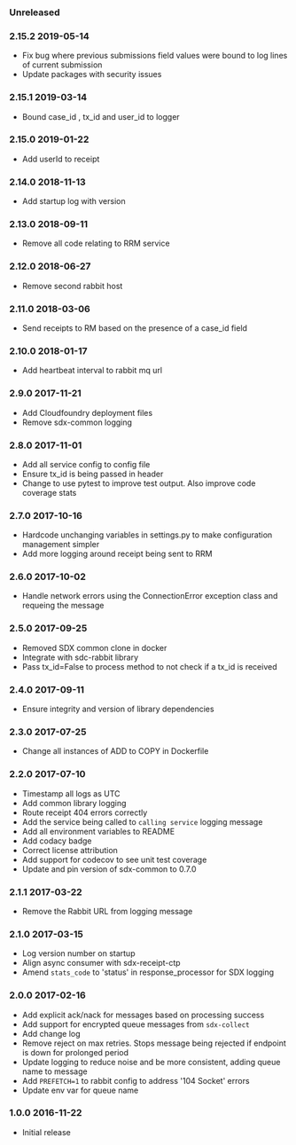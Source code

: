 ### Unreleased

### 2.15.2 2019-05-14
  - Fix bug where previous submissions field values were bound to log lines of current submission
  - Update packages with security issues

### 2.15.1 2019-03-14
  - Bound case_id , tx_id and user_id to logger

### 2.15.0 2019-01-22
  - Add userId to receipt

### 2.14.0 2018-11-13
  - Add startup log with version

### 2.13.0 2018-09-11
  - Remove all code relating to RRM service

### 2.12.0 2018-06-27
  - Remove second rabbit host

### 2.11.0 2018-03-06
  - Send receipts to RM based on the presence of a case_id field

### 2.10.0 2018-01-17
  - Add heartbeat interval to rabbit mq url

### 2.9.0 2017-11-21
  - Add Cloudfoundry deployment files
  - Remove sdx-common logging

### 2.8.0 2017-11-01
  - Add all service config to config file
  - Ensure tx_id is being passed in header
  - Change to use pytest to improve test output. Also improve code coverage stats

### 2.7.0 2017-10-16
  - Hardcode unchanging variables in settings.py to make configuration management simpler
  - Add more logging around receipt being sent to RRM

### 2.6.0 2017-10-02
  - Handle network errors using the ConnectionError exception class and requeing the message

### 2.5.0 2017-09-25
  - Removed SDX common clone in docker
  - Integrate with sdc-rabbit library
  - Pass tx_id=False to process method to not check if a tx_id is received

### 2.4.0 2017-09-11
  - Ensure integrity and version of library dependencies

### 2.3.0 2017-07-25
  - Change all instances of ADD to COPY in Dockerfile

### 2.2.0 2017-07-10
  - Timestamp all logs as UTC
  - Add common library logging
  - Route receipt 404 errors correctly
  - Add the service being called to `calling service` logging message
  - Add all environment variables to README
  - Add codacy badge
  - Correct license attribution
  - Add support for codecov to see unit test coverage
  - Update and pin version of sdx-common to 0.7.0

### 2.1.1 2017-03-22
  - Remove the Rabbit URL from logging message

### 2.1.0 2017-03-15
  - Log version number on startup
  - Align async consumer with sdx-receipt-ctp
  - Amend `stats_code` to 'status' in response_processor for SDX logging

### 2.0.0 2017-02-16
  - Add explicit ack/nack for messages based on processing success
  - Add support for encrypted queue messages from ``sdx-collect``
  - Add change log
  - Remove reject on max retries. Stops message being rejected if endpoint is down for prolonged period
  - Update logging to reduce noise and be more consistent, adding queue name to message
  - Add `PREFETCH=1` to rabbit config to address '104 Socket' errors
  - Update env var for queue name

### 1.0.0 2016-11-22
  - Initial release
